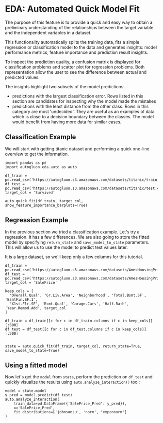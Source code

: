 # EDA: Automated Quick Model Fit

The purpose of this feature is to provide a quick and easy way to obtain a preliminary understanding of the
relationships between the target variable and the independent variables in a dataset.

This functionality automatically splits the training data, fits a simple regression or classification model to the
data and generates insights: model performance metrics, feature importance and prediction result insights.

To inspect the prediction quality, a confusion matrix is displayed for classification problems and scatter plot for
regression problems. Both representation allow the user to see the difference between actual and predicted values.

The insights highlight two subsets of the model predictions:

- predictions with the largest classification error. Rows listed in this section are candidates for inspecting why the
  model made the mistakes
- predictions with the least distance from the other class. Rows in this category are most 'undecided'. They are useful
  as an examples of data which is close to a decision boundary between the classes. The model would benefit from having
  more data for similar cases.

## Classification Example

We will start with getting titanic dataset and performing a quick one-line overview to get the information.

```{.python .input}
import pandas as pd
import autogluon.eda.auto as auto

df_train = pd.read_csv('https://autogluon.s3.amazonaws.com/datasets/titanic/train.csv')
df_test = pd.read_csv('https://autogluon.s3.amazonaws.com/datasets/titanic/test.csv')
target_col = 'Survived'

auto.quick_fit(df_train, target_col, show_feature_importance_barplots=True)
```

## Regression Example

In the previous section we tried a classification example. Let's try a regression. It has a few differences.
We are also going to store the fitted model by specifying `return_state` and `save_model_to_state` parameters.
This will allow us to use the model to predict test values later.

It is a large dataset, so we'll keep only a few columns for this tutorial.

```{.python .input}
df_train = pd.read_csv('https://autogluon.s3.amazonaws.com/datasets/AmesHousingPriceRegression/train_data.csv')
df_test = pd.read_csv('https://autogluon.s3.amazonaws.com/datasets/AmesHousingPriceRegression/test_data.csv')
target_col = 'SalePrice'

keep_cols = [
  'Overall.Qual', 'Gr.Liv.Area', 'Neighborhood', 'Total.Bsmt.SF', 'BsmtFin.SF.1',
  'X1st.Flr.SF', 'Bsmt.Qual', 'Garage.Cars', 'Half.Bath', 'Year.Remod.Add', target_col
]

df_train = df_train[[c for c in df_train.columns if c in keep_cols]][:500]
df_test = df_test[[c for c in df_test.columns if c in keep_cols]][:500]


state = auto.quick_fit(df_train, target_col, return_state=True, save_model_to_state=True)
```

## Using a fitted model

Now let's get the `model` from `state`, perform the prediction on `df_test` and quickly visualize the results using 
`auto.analyze_interaction()` tool:   

```{.python .input}
model = state.model
y_pred = model.predict(df_test)
auto.analyze_interaction(
    train_data=pd.DataFrame({'SalePrice_Pred': y_pred}), 
    x='SalePrice_Pred', 
    fit_distributions=['johnsonsu', 'norm', 'exponnorm']
)
```
